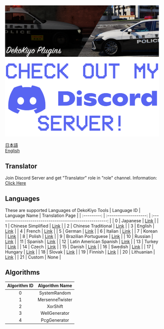 <p align="center">

[![Primary](./Readme/Images/Main.png)](https://www.lcpdfr.com/downloads/gta5mods/scripts/43022-dynamic-lspdfr-add-callouts-and-more/)
[![Discord](./Readme/Images/Discord.png)](https://discord.gg/ZxJbeR9Agg)

</p>

[日本語](https://github.com/DekoKiyo/DekoKiyoPlugins/blob/main/Readme/Japanese.md)<br>
[English](https://github.com/DekoKiyo/DekoKiyoPlugins/blob/main/Readme/English.md)<br>

## Translator
Join Discord Server and get "Translator" role in "role" channel.
Information: [Click Here](https://github.com/DekoKiyo/DekoKiyoPlugins/blob/main/Readme/HowToTranslate.md)

## Languages
These are supported Languages of DekoKiyo Tools
| Language ID |     Language Name      |                     Translation Page                      |
| :---------: | :--------------------: | :-------------------------------------------------------: |
|      0      |        Japanese        |   [Link](https://crowdin.com/project/dekokiyoplugin/ja)   |
|      1      |   Chinese Simplified   | [Link](https://crowdin.com/project/dekokiyoplugin/zh-TW)  |
|      2      |  Chinese Traditional   | [Link](https://crowdin.com/project/dekokiyoplugin/zh-CN)  |
|      3      |        English         |   [Link](https://crowdin.com/project/dekokiyoplugin/en)   |
|      4      |         French         |   [Link](https://crowdin.com/project/dekokiyoplugin/fr)   |
|      5      |         German         |   [Link](https://crowdin.com/project/dekokiyoplugin/de)   |
|      6      |        Italian         |   [Link](https://crowdin.com/project/dekokiyoplugin/it)   |
|      7      |         Korean         |   [Link](https://crowdin.com/project/dekokiyoplugin/ko)   |
|      8      |         Polish         | [Link](https://crowdin.com/project/dekokiyoplugin/pt-PT)  |
|      9      |  Brazilian Portuguese  | [Link](https://crowdin.com/project/dekokiyoplugin/pt-BR)  |
|     10      |        Russian         |   [Link](https://crowdin.com/project/dekokiyoplugin/ru)   |
|     11      |        Spanish         | [Link](https://crowdin.com/project/dekokiyoplugin/es-ES)  |
|     12      | Latin American Spanish | [Link](https://crowdin.com/project/dekokiyoplugin/es-419) |
|     13      |         Turkey         |   [Link](https://crowdin.com/project/dekokiyoplugin/tr)   |
|     14      |         Czech          |   [Link](https://crowdin.com/project/dekokiyoplugin/cs)   |
|     15      |         Danish         |   [Link](https://crowdin.com/project/dekokiyoplugin/da)   |
|     16      |        Swedish         | [Link](https://crowdin.com/project/dekokiyoplugin/sw-SE)  |
|     17      |        Hungary         |   [Link](https://crowdin.com/project/dekokiyoplugin/hu)   |
|     18      |         Slovak         |   [Link](https://crowdin.com/project/dekokiyoplugin/sk)   |
|     19      |        Finnish         |   [Link](https://crowdin.com/project/dekokiyoplugin/fi)   |
|     20      |       Lithuanian       |   [Link](https://crowdin.com/project/dekokiyoplugin/lt)   |
|     21      |         Custom         |                           None                            |

## Algorithms
|Algorithm ID|Algorithm Name|
|:-:|:-:|
|0|SystemRandom|
|1|MersenneTwister|
|2|XorShift|
|3|WellGenerator|
|4|PcgGenerator|